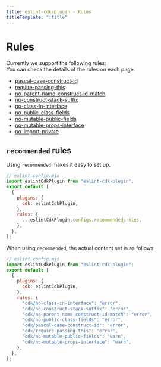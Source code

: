 ```yaml
---
title: eslint-cdk-plugin - Rules
titleTemplate: ":title"
---
```


# Rules

Currently we support the following rules:  
You can check the details of the rules on each page.

- [pascal-case-construct-id](/rules/pascal-case-construct-id)
- [require-passing-this](/rules/require-passing-this)
- [no-parent-name-construct-id-match](/rules/no-parent-name-construct-id-match)
- [no-construct-stack-suffix](/rules/no-construct-stack-suffix)
- [no-class-in-interface](/rules/no-class-in-interface)
- [no-public-class-fields](/rules/no-public-class-fields)
- [no-mutable-public-fields](/rules/no-mutable-public-fields)
- [no-mutable-props-interface](/rules/no-mutable-props-interface)
- [no-import-private](/rules/no-import-private)

## `recommended` rules

Using `recommended` makes it easy to set up.

```js
// eslint.config.mjs
import eslintCdkPlugin from "eslint-cdk-plugin";
export default [
  {
    plugins: {
      cdk: eslintCdkPlugin,
    },
    rules: {
      ...eslintCdkPlugin.configs.recommended.rules,
    },
  },
];
```

When using `recommended`, the actual content set is as follows.

```js
// eslint.config.mjs
import eslintCdkPlugin from "eslint-cdk-plugin";
export default [
  {
    plugins: {
      cdk: eslintCdkPlugin,
    },
    rules: {
      "cdk/no-class-in-interface": "error",
      "cdk/no-construct-stack-suffix": "error",
      "cdk/no-parent-name-construct-id-match": "error",
      "cdk/no-public-class-fields": "error",
      "cdk/pascal-case-construct-id": "error",
      "cdk/require-passing-this": "error",
      "cdk/no-mutable-public-fields": "warn",
      "cdk/no-mutable-props-interface": "warn",
    },
  },
];
```
